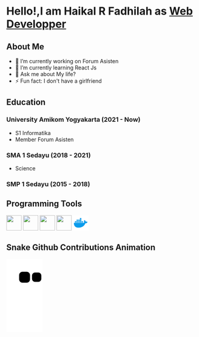 # Hello!,I am Haikal R Fadhilah as [Web Developper](https://haik.my.id)
## About Me 
- 💼 I’m currently working on Forum Asisten
- 🌱 I’m currently learning React Js
- 💬 Ask me about My life?
- ⚡ Fun fact: I don't have a girlfriend

## Education
### University Amikom Yogyakarta (2021 - Now)
- S1 Informatika
- Member Forum Asisten
### SMA 1 Sedayu (2018 - 2021)
- Science 
### SMP 1 Sedayu (2015 - 2018)

<h2>Programming Tools</h2>
<p align="left">
<img src="https://upload.wikimedia.org/wikipedia/commons/a/a7/React-icon.svg" alt="" width="40" height="40"/> 
<img src="https://upload.wikimedia.org/wikipedia/commons/6/6a/JavaScript-logo.png" alt="" width="40" height="40"/> 
<img src="https://upload.wikimedia.org/wikipedia/commons/9/9a/Laravel.svg" alt="" width="40" height="40"/> 
<img src="https://upload.wikimedia.org/wikipedia/commons/d/d5/Tailwind_CSS_Logo.svg" alt="" width="40" height="40"/> 
<img src="https://github.com/HaikalRFadhilahh/HaikalRFadhilahh/blob/main/docker.png" alt="" width="40" height="40"/> 
</p>

## Snake Github Contributions Animation
![Snake animation](https://github.com/HaikalRFadhilahh/HaikalRFadhilahh/blob/output/github-contribution-grid-snake.svg)
